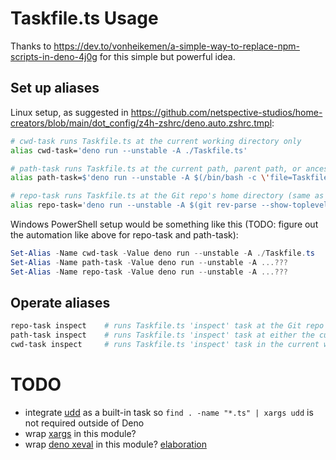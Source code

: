 # Taskfile.ts Usage

Thanks to https://dev.to/vonheikemen/a-simple-way-to-replace-npm-scripts-in-deno-4j0g for this simple but powerful idea.

## Set up aliases

Linux setup, as suggested in https://github.com/netspective-studios/home-creators/blob/main/dot_config/z4h-zshrc/deno.auto.zshrc.tmpl:

```bash
# cwd-task runs Taskfile.ts at the current working directory only
alias cwd-task='deno run --unstable -A ./Taskfile.ts'

# path-task runs Taskfile.ts at the current path, parent path, or ancestor paths (whichever comes first)
alias path-task=$'deno run --unstable -A $(/bin/bash -c \'file=Taskfile.ts; path=$(pwd); while [[ "$path" != "" && ! -e "$path/$file" ]]; do path=${path%/*}; done; echo "$path/$file"\')'

# repo-task runs Taskfile.ts at the Git repo's home directory (same as legacy deno-task alias)
alias repo-task='deno run --unstable -A $(git rev-parse --show-toplevel)/Taskfile.ts'
```

Windows PowerShell setup would be something like this (TODO: figure out the automation like above for repo-task and path-task):

```powershell
Set-Alias -Name cwd-task -Value deno run --unstable -A ./Taskfile.ts
Set-Alias -Name path-task -Value deno run --unstable -A ...???
Set-Alias -Name repo-task -Value deno run --unstable -A ...???
```

## Operate aliases

```bash
repo-task inspect    # runs Taskfile.ts 'inspect' task at the Git repo root directory
path-task inspect    # runs Taskfile.ts 'inspect' task at either the current directory, parent, or ancestor (whichever is found first)
cwd-task inspect     # runs Taskfile.ts 'inspect' task in the current working directory
```

# TODO

* integrate [udd](https://github.com/hayd/deno-udd) as a built-in task so `find . -name "*.ts" | xargs udd` is not required outside of Deno
* wrap [xargs](https://github.com/tarruda/node-xargs) in this module?
* wrap [deno xeval](https://deno.land/std/examples/xeval.ts) in this module? [elaboration](https://stefanbuck.com/blog/hidden-superpower-deno-xeval)
